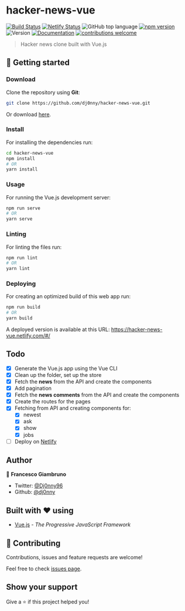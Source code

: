 # hacker-news-vue

[![Build Status](https://travis-ci.org/dj0nny/hacker-news-vue.svg?branch=develop)](https://travis-ci.org/dj0nny/hacker-news-vue)
[![Netlify Status](https://api.netlify.com/api/v1/badges/71fe4c19-f0fc-4975-b959-95cc219702c7/deploy-status)](https://app.netlify.com/sites/hacker-news-vue/deploys)
![GitHub top language](https://img.shields.io/github/languages/top/dj0nny/hacker-news-vue)
[![npm version](https://badge.fury.io/js/vue.svg)](https://badge.fury.io/js/vue)
![Version](https://img.shields.io/badge/version-1.0.0-blue.svg?cacheSeconds=2592000)
[![Documentation](https://img.shields.io/badge/documentation-yes-brightgreen.svg)](https://github.com/dj0nny/hacker-news-vue#readme)
[![contributions welcome](https://img.shields.io/badge/contributions-welcome-brightgreen.svg?style=flat)](https://github.com/dwyl/esta/issues)


> Hacker news clone built with Vue.js

## :rocket: Getting started

### Download

Clone the repository using **Git**:
```bash
git clone https://github.com/dj0nny/hacker-news-vue.git
```
Or download [here](https://github.com/dj0nny/hacker-news-vue/archive/develop.zip).

### Install

For installing the dependencies run:

```sh
cd hacker-news-vue
npm install
# OR
yarn install
```

### Usage

For running the Vue.js development server:

```sh
npm run serve
# OR
yarn serve
```
### Linting

For linting the files run:

```sh
npm run lint
# OR
yarn lint
```

### Deploying

For creating an optimized build of this web app run:

```sh
npm run build
# OR
yarn build
```

A deployed version is available at this URL: https://hacker-news-vue.netlify.com/#/

## Todo

- [x] Generate the Vue.js app using the Vue CLI
- [x] Clean up the folder, set up the store
- [x] Fetch the **news** from the API and create the components
- [x] Add pagination
- [x] Fetch the **news comments** from the API and create the components
- [x] Create the routes for the pages
- [x] Fetching from API and creating components for:
  - [x] newest
  - [x] ask
  - [x] show
  - [x] jobs
- [ ] Deploy on [Netlify](https://netlify.com)

## Author

👤 **Francesco Giambruno**

* Twitter: [@Dj0nny96](https://twitter.com/Dj0nny96)
* Github: [@dj0nny](https://github.com/dj0nny)

## Built with :heart: using
* [Vue.js](https://vuejs.org/) - _The Progressive
JavaScript Framework_

## 🤝 Contributing

Contributions, issues and feature requests are welcome!

Feel free to check [issues page](https://github.com/dj0nny/hacker-news-vue/issues).

## Show your support

Give a ⭐️ if this project helped you!